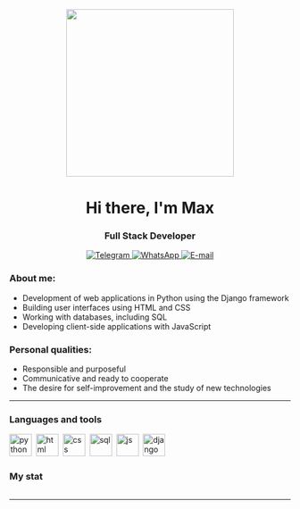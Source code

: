 <div id="header" align="center">
    <img src="https://media.giphy.com/media/Qo2dupDib32rkTY4hX/giphy.gif" width="300"/><h1>Hi there, I'm  Max </h1>
    <h3>Full Stack Developer</h3>
</div>

<div id="socials" align="center">
<a href="telegram-url">
    <img src="https://img.shields.io/badge/Telegram-blue?style=for-the-badge&logo=telegram&logoColor=white" alt="Telegram"/>
  </a>
    <a href="linkedin-url">
    <img src="https://img.shields.io/badge/WhatsApp-blue?style=for-the-badge&logo=whatsapp&logoColor=white" alt="WhatsApp"/>
  </a>
  <a href="twitter-url">
    <img src="https://img.shields.io/badge/Gmail-blue?style=for-the-badge&logo=gmail&logoColor=white" alt="E-mail"/>
  </a>
</div>

### About me:
-  Development of web applications in Python using the Django framework
-  Building user interfaces using HTML and CSS
-  Working with databases, including SQL
-  Developing client-side applications with JavaScript
### Personal qualities:
-  Responsible and purposeful
-  Communicative and ready to cooperate
-  The desire for self-improvement and the study of new technologies
---

### Languages and tools

<img src="https://cdn.jsdelivr.net/gh/devicons/devicon/icons/python/python-original.svg" title="python" width="40" height="40"/>&nbsp;
<img src="https://cdn.jsdelivr.net/gh/devicons/devicon/icons/html5/html5-original.svg" title="html" width="40" height="40"/>&nbsp;
<img src="https://cdn.jsdelivr.net/gh/devicons/devicon/icons/css3/css3-original.svg" title="css" width="40" height="40"/>&nbsp;
<img src="https://cdn.jsdelivr.net/gh/devicons/devicon/icons/postgresql/postgresql-original.svg" title="sql" width="40" height="40"/>&nbsp;
<img src="https://cdn.jsdelivr.net/gh/devicons/devicon/icons/javascript/javascript-original.svg" title="js" width="40" height="40"/>&nbsp;
<img src="https://cdn.jsdelivr.net/gh/devicons/devicon/icons/django/django-plain.svg" title="django" width="40" height="40"/>&nbsp;

### My stat

<div id="stat" align="left">
<img src="https://komarev.com/ghpvc/?username=JustProMax&style=flat-square&color=blue" alt=""/>
</div>

---





<!--
**JustProMax/JustProMax** is a ✨ _special_ ✨ repository because its `README.md` (this file) appears on your GitHub profile.

Here are some ideas to get you started:

- 🔭 I’m currently working on ...
- 🌱 I’m currently learning ...
- 👯 I’m looking to collaborate on ...
- 🤔 I’m looking for help with ...
- 💬 Ask me about ...
- 📫 How to reach me: ...
- 😄 Pronouns: ...
- ⚡ Fun fact: ...
-->
